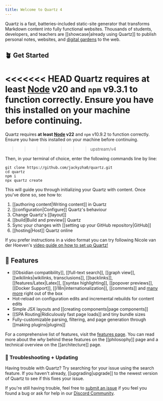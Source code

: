 ```yaml
---
title: Welcome to Quartz 4
---
```


Quartz is a fast, batteries-included static-site generator that transforms Markdown content into fully functional websites. Thousands of students, developers, and teachers are [[showcase|already using Quartz]] to publish personal notes, websites, and [digital gardens](https://jzhao.xyz/posts/networked-thought) to the web.

## 🪴 Get Started

<<<<<<< HEAD
Quartz requires **at least [Node](https://nodejs.org/) v20** and `npm` v9.3.1 to function correctly. Ensure you have this installed on your machine before continuing.
=======
Quartz requires **at least [Node](https://nodejs.org/) v22** and `npm` v10.9.2 to function correctly. Ensure you have this installed on your machine before continuing.
>>>>>>> upstream/v4

Then, in your terminal of choice, enter the following commands line by line:

```shell
git clone https://github.com/jackyzha0/quartz.git
cd quartz
npm i
npx quartz create
```

This will guide you through initializing your Quartz with content. Once you've done so, see how to:

1. [[authoring content|Writing content]] in Quartz
2. [[configuration|Configure]] Quartz's behaviour
3. Change Quartz's [[layout]]
4. [[build|Build and preview]] Quartz
5. Sync your changes with [[setting up your GitHub repository|GitHub]]
6. [[hosting|Host]] Quartz online

If you prefer instructions in a video format you can try following Nicole van der Hoeven's
[video guide on how to set up Quartz!](https://www.youtube.com/watch?v=6s6DT1yN4dw&t=227s)

## 🔧 Features

- [[Obsidian compatibility]], [[full-text search]], [[graph view]], [[wikilinks|wikilinks, transclusions]], [[backlinks]], [[features/Latex|Latex]], [[syntax highlighting]], [[popover previews]], [[Docker Support]], [[i18n|internationalization]], [[comments]] and [many more](./features/) right out of the box
- Hot-reload on configuration edits and incremental rebuilds for content edits
- Simple JSX layouts and [[creating components|page components]]
- [[SPA Routing|Ridiculously fast page loads]] and tiny bundle sizes
- Fully-customizable parsing, filtering, and page generation through [[making plugins|plugins]]

For a comprehensive list of features, visit the [features page](./features/). You can read more about the _why_ behind these features on the [[philosophy]] page and a technical overview on the [[architecture]] page.

### 🚧 Troubleshooting + Updating

Having trouble with Quartz? Try searching for your issue using the search feature. If you haven't already, [[upgrading|upgrade]] to the newest version of Quartz to see if this fixes your issue.

If you're still having trouble, feel free to [submit an issue](https://github.com/jackyzha0/quartz/issues) if you feel you found a bug or ask for help in our [Discord Community](https://discord.gg/cRFFHYye7t).

